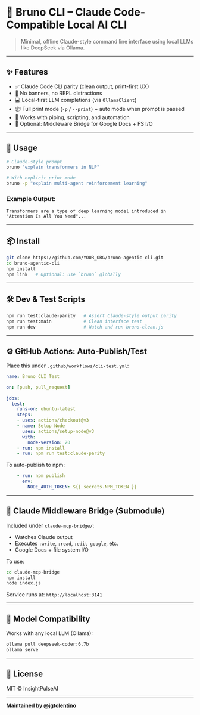 # 🧠 Bruno CLI – Claude Code-Compatible Local AI CLI

> Minimal, offline Claude-style command line interface using local LLMs like DeepSeek via Ollama.

---

## ✨ Features

* ✅ Claude Code CLI parity (clean output, print-first UX)
* 🧼 No banners, no REPL distractions
* 💻 Local-first LLM completions (via `OllamaClient`)
* 📦 Full print mode (`-p` / `--print`) + auto mode when prompt is passed
* 🔁 Works with piping, scripting, and automation
* 🔗 Optional: Middleware Bridge for Google Docs + FS I/O

---

## 🚀 Usage

```bash
# Claude-style prompt
bruno "explain transformers in NLP"

# With explicit print mode
bruno -p "explain multi-agent reinforcement learning"
```

### Example Output:

```
Transformers are a type of deep learning model introduced in "Attention Is All You Need"...
```

---

## 📦 Install

```bash
git clone https://github.com/YOUR_ORG/bruno-agentic-cli.git
cd bruno-agentic-cli
npm install
npm link   # Optional: use `bruno` globally
```

---

## 🛠 Dev & Test Scripts

```bash
npm run test:claude-parity   # Assert Claude-style output parity
npm run test:main            # Clean interface test
npm run dev                  # Watch and run bruno-clean.js
```

---

## ⚙️ GitHub Actions: Auto-Publish/Test

Place this under `.github/workflows/cli-test.yml`:

```yaml
name: Bruno CLI Test

on: [push, pull_request]

jobs:
  test:
    runs-on: ubuntu-latest
    steps:
    - uses: actions/checkout@v3
    - name: Setup Node
      uses: actions/setup-node@v3
      with:
        node-version: 20
    - run: npm install
    - run: npm run test:claude-parity
```

To auto-publish to npm:

```yaml
    - run: npm publish
      env:
        NODE_AUTH_TOKEN: ${{ secrets.NPM_TOKEN }}
```

---

## 🔌 Claude Middleware Bridge (Submodule)

Included under `claude-mcp-bridge/`:

* Watches Claude output
* Executes `:write`, `:read`, `:edit google`, etc.
* Google Docs + file system I/O

To use:

```bash
cd claude-mcp-bridge
npm install
node index.js
```

Service runs at: `http://localhost:3141`

---

## 🧪 Model Compatibility

Works with any local LLM (Ollama):

```bash
ollama pull deepseek-coder:6.7b
ollama serve
```

---

## 🧾 License

MIT © InsightPulseAI

---

**Maintained by [@jgtolentino](https://github.com/jgtolentino)**